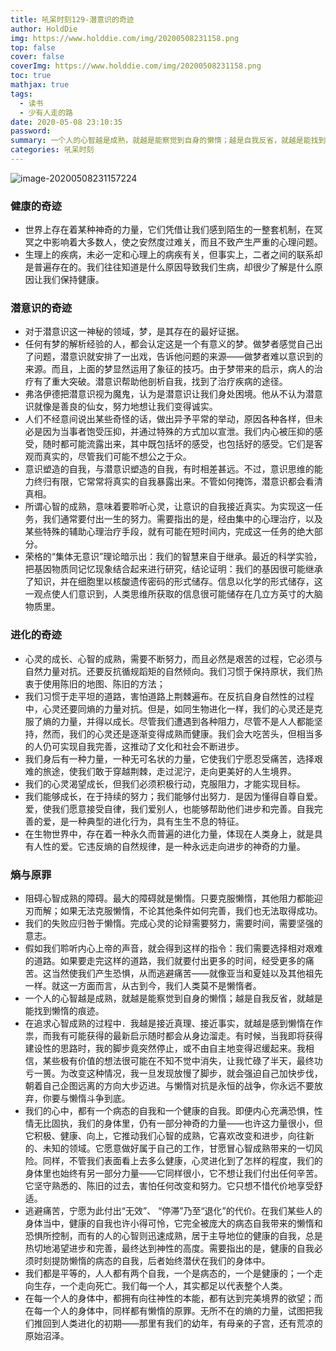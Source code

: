```yaml
---
title: 吼呆时刻129-潜意识的奇迹
author: HoldDie
img: https://www.holddie.com/img/20200508231158.png
top: false
cover: false
coverImg: https://www.holddie.com/img/20200508231158.png
toc: true
mathjax: true
tags:
  - 读书
  - 少有人走的路
date: 2020-05-08 23:10:35
password:
summary: 一个人的心智越是成熟，就越是能察觉到自身的懒惰；越是自我反省，就越是能找到懒惰的痕迹。
categories: 吼呆时刻
---
```


![image-20200508231157224](https://www.holddie.com/img/20200508231158.png)

### 健康的奇迹

- 世界上存在着某种神奇的力量，它们凭借让我们感到陌生的一整套机制，在冥冥之中影响着大多数人，使之安然度过难关，而且不致产生严重的心理问题。
- 生理上的疾病，未必一定和心理上的病疾有关，但事实上，二者之间的联系却是普遍存在的。我们往往知道是什么原因导致我们生病，却很少了解是什么原因让我们保持健康。

### 潜意识的奇迹

- 对于潜意识这一神秘的领域，梦，是其存在的最好证据。
- 任何有梦的解析经验的人，都会认定这是一个有意义的梦。做梦者感觉自己出了问题，潜意识就安排了一出戏，告诉他问题的来源——做梦者难以意识到的来源。而且，上面的梦显然运用了象征的技巧。由于梦带来的启示，病人的治疗有了重大突破。潜意识帮助他剖析自我，找到了治疗疾病的途径。
- 弗洛伊德把潜意识视为魔鬼，认为是潜意识让我们身处困境。他从不认为潜意识就像是善良的仙女，努力地想让我们变得诚实。
- 人们不经意间说出某些奇怪的话，做出异予平常的举动，原因各种各样，但未必是因为当事者饱受压抑，并通过特殊的方式加以宣泄。我们内心被压抑的感受，随时都可能流露出来，其中既包括坏的感受，也包括好的感受。它们是客观而真实的，尽管我们可能不想公之于众。
- 意识塑造的自我，与潜意识塑造的自我，有时相差甚远。不过，意识思维的能力终归有限，它常常将真实的自我暴露出来。不管如何掩饰，潜意识都会看清真相。
- 所谓心智的成熟，意味着要聆听心灵，让意识的自我接近真实。为实现这一任务，我们通常要付出一生的努力。需要指出的是，经由集中的心理治疗，以及某些特殊的辅助心理治疗手段，就有可能在短时间内，完成这一任务的绝大部分。
- 荣格的“集体无意识”理论暗示出：我们的智慧来自于继承。最近的科学实验，把基因物质同记忆现象结合起来进行研究，结论证明：我们的基因很可能继承了知识，并在细胞里以核酸遗传密码的形式储存。信息以化学的形式储存，这一观点使人们意识到，人类思维所获取的信息很可能储存在几立方英寸的大脑物质里。

### 进化的奇迹

- 心灵的成长、心智的成熟，需要不断努力，而且必然是艰苦的过程，它必须与自然力量对抗。还要反抗循规蹈矩的自然倾向。我们习惯于保持原状，我们热衷于使用陈旧的地图、陈旧的方法；
- 我们习惯于走平坦的道路，害怕道路上荆棘遍布。在反抗自身自然性的过程中，心灵还要同熵的力量对抗。但是，如同生物进化一样，我们的心灵还是克服了熵的力量，并得以成长。尽管我们遭遇到各种阻力，尽管不是人人都能坚持，然而，我们的心灵还是逐渐变得成熟而健康。我们会大吃苦头，但相当多的人仍可实现自我完善，这推动了文化和社会不断进步。
- 我们身后有一种力量，一种无可名状的力量，它使我们宁愿忍受痛苦，选择艰难的旅途，使我们敢于穿越荆棘，走过泥泞，走向更美好的人生境界。
- 我们的心灵渴望成长，但我们必须积极行动，克服阻力，才能实现目标。
- 我们能够成长，在于持续的努力；我们能够付出努力．是因为懂得自尊自爱。爱，使我们愿意接受自律，我们爱别人，也能够帮助他们进步和完善。自我完善的爱，是一种典型的进化行为，具有生生不息的特征。
- 在生物世界中，存在着一种永久而普遍的进化力量，体现在人类身上，就是具有人性的爱。它违反熵的自然规律，是一种永远走向进步的神奇的力量。

### 熵与原罪

- 阻碍心智成熟的障碍。最大的障碍就是懒惰。只要克服懒惰，其他阻力都能迎刃而解；如果无法克服懒惰，不论其他条件如何完善，我们也无法取得成功。
- 我们的失败应归咎于懒惰。完成心灵的论辩需要努力，需要时间，需要坚强的意志。
- 假如我们聆听内心上帝的声音，就会得到这样的指令：我们需要选择相对艰难的道路。如果要走完这样的道路，我们就要付出更多的时间，经受更多的痛苦。这当然使我们产生恐惧，从而逃避痛苦——就像亚当和夏娃以及其他祖先一样。就这一方面而言，从古到今，我们人类莫不是懒惰者。
- 一个人的心智越是成熟，就越是能察觉到自身的懒惰；越是自我反省，就越是能找到懒惰的痕迹。
- 在追求心智成熟的过程中．我越是接近真理、接近事实，就越是感到懒惰在作祟，而我有可能获得的最新启示随时都会从身边溜走。有时候，当我即将获得建设性的思路时，我的脚步竟突然停止，或不由自主地变得迟缓起来。我相信，某些极有价值的想法很可能在不知不觉中消失，让我忙碌了半天，最终功亏一篑。为改变这种情况，我一旦发现放慢了脚步，就会强迫自己加快步伐，朝着自己企图远离的方向大步迈进。与懒惰对抗是永恒的战争，你永远不要放弃，你要与懒惰斗争到底。
- 我们的心中，都有一个病态的自我和一个健康的自我。即便内心充满恐惧，性情无比固执，我们的身体里，仍有一部分神奇的力量——也许这力量很小，但它积极、健康、向上，它推动我们心智的成熟，它喜欢改变和进步，向往新的、未知的领域。它愿意做好属于自己的工作，甘愿冒心智成熟带来的一切风险。同样，不管我们表面看上去多么健康，心灵进化到了怎样的程度，我们的身体里也始终有另一部分力量——它同样很小，它不想让我们付出任何辛苦。它坚守熟悉的、陈旧的过去，害怕任何改变和努力。它只想不惜代价地享受舒适。
- 逃避痛苦，宁愿为此付出“无效”、 “停滞”乃至“退化”的代价。在我们某些人的身体当中，健康的自我也许小得可怜，它完全被庞大的病态自我带来的懒惰和恐惧所控制，而有的人的心智则迅速成熟，居于主导地位的健康的自我，总是热切地渴望进步和完善，最终达到神性的高度。需要指出的是，健康的自我必须时刻提防懒惰的病态的自我，后者始终潜伏在我们的身体中。
- 我们都是平等的，人人都有两个自我，一个是病态的，一个是健康的；一个走向生存，一个走向死亡。我们每一个人，其实都足以代表整个人类。
- 在每一个人的身体中，都拥有向往神性的本能，都有达到完美境界的欲望；而在每一个人的身体中，同样都有懒惰的原罪。无所不在的熵的力量，试图把我们推回到人类进化的初期——那里有我们的幼年，有母亲的子宫，还有荒凉的原始沼泽。

